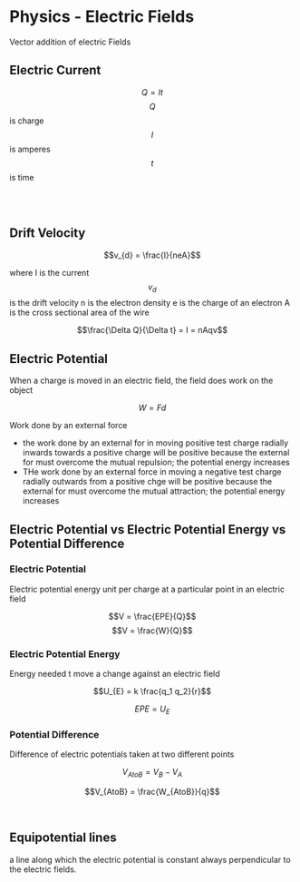 <script type="text/javascript" async src="https://cdnjs.cloudflare.com/ajax/libs/mathjax/2.7.5/MathJax.js?config=TeX-MML-AM_CHTML"></script>
<script type="text/javascript" async src="https://cdnjs.cloudflare.com/ajax/libs/mathjax/2.7.5/MathJax.js?config=TeX-MML-AM_CHTML"></script>

# Physics - Electric Fields

Vector addition of electric Fields

## Electric Current

$$Q = It$$
$$Q$$ is charge
$$I$$ is amperes
$$t$$ is time


<br><br>


## Drift Velocity

$$v_{d} = \frac{I}{neA}$$

where I is the current
$$v_d$$ is the drift velocity
n is the electron density
e is the charge of an electron
A is the cross sectional area of the wire

$$\frac{\Delta Q}{\Delta t} = I = nAqv$$


## Electric Potential

When a charge is moved in an electric field, the field does work on the object

$$W = Fd$$

Work done by an external force
 - the work done by an external for in moving positive test charge radially inwards towards a positive charge will be positive because the external for must overcome the mutual repulsion; the potential energy increases
 - THe work done by an external force in moving a negative test charge radially outwards from a positive chge will be positive because the external for must overcome the mutual attraction; the potential energy increases


## Electric Potential vs Electric Potential Energy vs Potential Difference

### Electric Potential

Electric potential energy unit per charge at a particular point in an electric field

$$V = \frac{EPE}{Q}$$
$$V = \frac{W}{Q}$$

### Electric Potential Energy

Energy needed t move a change against an electric field


$$U_{E} = k \frac{q_1 q_2}{r}$$

$$EPE = U_{E}$$

### Potential Difference

Difference of electric potentials taken at two different points

$$V_{AtoB} = V_{B} - V_{A}$$

$$V_{AtoB} = \frac{W_{AtoB}}{q}$$


<br>

## Equipotential lines

a line along which the electric potential is constant always perpendicular to the electric fields.

